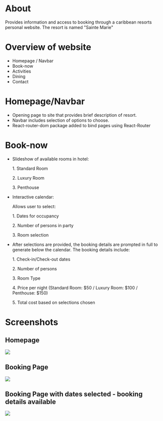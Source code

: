 # About
<p> Provides information and access to booking through a caribbean resorts personal website. The resort is named "Sainte Marie"</p>

# Overview of website
* Homepage / Navbar
* Book-now
* Activities
* Dining
* Contact

# Homepage/Navbar
* Opening page to site that provides brief description of resort.
* Navbar includes selection of options to choose.
* React-router-dom package added to bind pages using React-Router

# Book-now
* Slideshow of available rooms in hotel:
  <p>1. Standard Room</p>
  <p>2. Luxury Room</p>
  <p>3. Penthouse</p>
* Interactive calendar:
  <p>Allows user to select:</p>
  <p>1. Dates for occupancy</p>
  <p>2. Number of persons in party</p>
  <p>3. Room selection</p>
* After selections are provided, the booking details are prompted in full to generate below the calendar. The booking details include:</p>
  <p>1. Check-in/Check-out dates</p>
  <p>2. Number of persons</p>
  <p>3. Room Type</p>
  <p>4. Price per night (Standard Room: $50 / Luxury Room: $100 / Penthouse: $150)</p>
  <p>5. Total cost based on selections chosen</p>

# Screenshots
<h2>Homepage</h2>
<img src="screenshot.png"/>
<h2>Booking Page</h2>
<img src="screenshot2.png"/>
<h2>Booking Page with dates selected - booking details available</h2>
<img src="screenshot3.png"/>
